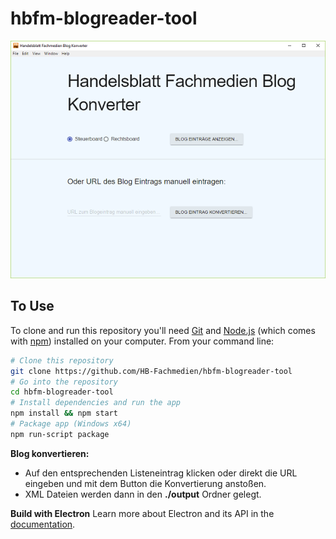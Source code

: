 # hbfm-blogreader-tool

![alt text](hbfm-blog-konverter.png "Screenshot der Applikation")


## To Use

To clone and run this repository you'll need [Git](https://git-scm.com) and [Node.js](https://nodejs.org/en/download/) (which comes with [npm](http://npmjs.com)) installed on your computer. From your command line:

```bash
# Clone this repository
git clone https://github.com/HB-Fachmedien/hbfm-blogreader-tool
# Go into the repository
cd hbfm-blogreader-tool
# Install dependencies and run the app
npm install && npm start
# Package app (Windows x64)
npm run-script package
```

**Blog konvertieren:**
- Auf den entsprechenden Listeneintrag klicken oder direkt die URL eingeben und mit dem Button die Konvertierung anstoßen.
- XML Dateien werden dann in den **./output** Ordner gelegt.

**Build with Electron**
Learn more about Electron and its API in the [documentation](http://electron.atom.io/docs/latest).

